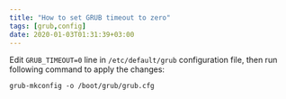```yaml
---
title: "How to set GRUB timeout to zero"
tags: [grub,config]
date: 2020-01-03T01:31:39+03:00
---
```


Edit `GRUB_TIMEOUT=0` line in `/etc/default/grub` configuration file, then run following command to apply the changes:
```
grub-mkconfig -o /boot/grub/grub.cfg
```
